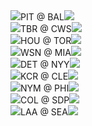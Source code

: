 <div class="matchup"><img src="/assets/images/mlb/PIT.svg" class="team-logo" /><span class="team-name">PIT</span><span class="at"> @ </span><span class="team-name bold">BAL</span><img src="/assets/images/mlb/BAL.svg" class="team-logo" /></div><div class="matchup"><img src="/assets/images/mlb/TBR.svg" class="team-logo" /><span class="team-name bold">TBR</span><span class="at"> @ </span><span class="team-name">CWS</span><img src="/assets/images/mlb/CWS.svg" class="team-logo" /></div><div class="matchup"><img src="/assets/images/mlb/HOU.svg" class="team-logo" /><span class="team-name">HOU</span><span class="at"> @ </span><span class="team-name bold">TOR</span><img src="/assets/images/mlb/TOR.svg" class="team-logo" /></div><div class="matchup"><img src="/assets/images/mlb/WSN.svg" class="team-logo" /><span class="team-name bold">WSN</span><span class="at"> @ </span><span class="team-name">MIA</span><img src="/assets/images/mlb/MIA.svg" class="team-logo" /></div><div class="matchup"><img src="/assets/images/mlb/DET.svg" class="team-logo" /><span class="team-name">DET</span><span class="at"> @ </span><span class="team-name bold">NYY</span><img src="/assets/images/mlb/NYY.svg" class="team-logo" /></div><div class="matchup"><img src="/assets/images/mlb/KCR.svg" class="team-logo" /><span class="team-name bold">KCR</span><span class="at"> @ </span><span class="team-name">CLE</span><img src="/assets/images/mlb/CLE.svg" class="team-logo" /></div><div class="matchup"><img src="/assets/images/mlb/NYM.svg" class="team-logo" /><span class="team-name">NYM</span><span class="at"> @ </span><span class="team-name bold">PHI</span><img src="/assets/images/mlb/PHI.svg" class="team-logo" /></div><div class="matchup"><img src="/assets/images/mlb/COL.svg" class="team-logo" /><span class="team-name">COL</span><span class="at"> @ </span><span class="team-name bold">SDP</span><img src="/assets/images/mlb/SDP.svg" class="team-logo" /></div><div class="matchup"><img src="/assets/images/mlb/LAA.svg" class="team-logo" /><span class="team-name bold">LAA</span><span class="at"> @ </span><span class="team-name">SEA</span><img src="/assets/images/mlb/SEA.svg" class="team-logo" /></div>